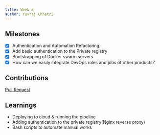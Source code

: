 ```yaml
---
title: Week 3
author: Yuvraj Chhetri
---
```


## Milestones
- [x] Authentication and Automation Refactoring
- [x] Add basic authentication to the Private registry
- [x] Bootstrapping of Docker swarm servers 
- [x] How can we easily integrate DevOps roles and jobs of other products?

## Contributions
[Pull Request](https://github.com/SamagraX-RCW/devops/pull/13)

## Learnings
 - Deploying to cloud & running the pipeline
 - Adding authentication to the private registry(Nginx reverse proxy)
 - Bash scripts to automate manual works